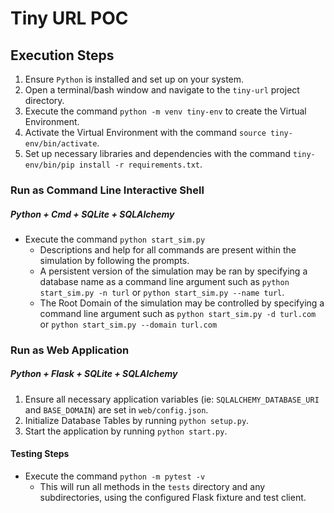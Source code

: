 # Tiny URL POC

## Execution Steps

1. Ensure `Python` is installed and set up on your system.
2. Open a terminal/bash window and navigate to the `tiny-url` project directory.
3. Execute the command `python -m venv tiny-env` to create the Virtual Environment.
4. Activate the Virtual Environment with the command `source tiny-env/bin/activate`.
5. Set up necessary libraries and dependencies with the command `tiny-env/bin/pip install -r requirements.txt`.

### Run as Command Line Interactive Shell

##### Python + Cmd + SQLite + SQLAlchemy

- Execute the command `python start_sim.py`
  - Descriptions and help for all commands are present within the simulation by following the prompts.
  - A persistent version of the simulation may be ran by specifying a database name as a command line argument such as `python start_sim.py -n turl` or `python start_sim.py --name turl`.
  - The Root Domain of the simulation may be controlled by specifying a command line argument such as `python start_sim.py -d turl.com` or `python start_sim.py --domain turl.com`

### Run as Web Application

##### Python + Flask + SQLite + SQLAlchemy

1. Ensure all necessary application variables (ie: `SQLALCHEMY_DATABASE_URI` and `BASE_DOMAIN`) are set in `web/config.json`.
2. Initialize Database Tables by running `python setup.py`.
3. Start the application by running `python start.py`.

#### Testing Steps

- Execute the command `python -m pytest -v`
  - This will run all methods in the `tests` directory and any subdirectories, using the configured Flask fixture and test client.
